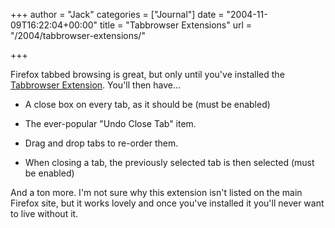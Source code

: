 +++
author = "Jack"
categories = ["Journal"]
date = "2004-11-09T16:22:04+00:00"
title = "Tabbrowser Extensions"
url = "/2004/tabbrowser-extensions/"

+++

Firefox tabbed browsing is great, but only until you've installed the [Tabbrowser Extension][1]. You'll then have&#8230;

</p> 

  * A close box on every tab, as it should be (must be enabled)


  * The ever-popular "Undo Close Tab" item.


  * Drag and drop tabs to re-order them.


  * When closing a tab, the previously selected tab is then selected (must be enabled)
</ul> 

And a ton more. I'm not sure why this extension isn't listed on the main Firefox site, but it works lovely and once you've installed it you'll never want to live without it.

 [1]: http://piro.sakura.ne.jp/xul/_tabextensions.html.en
